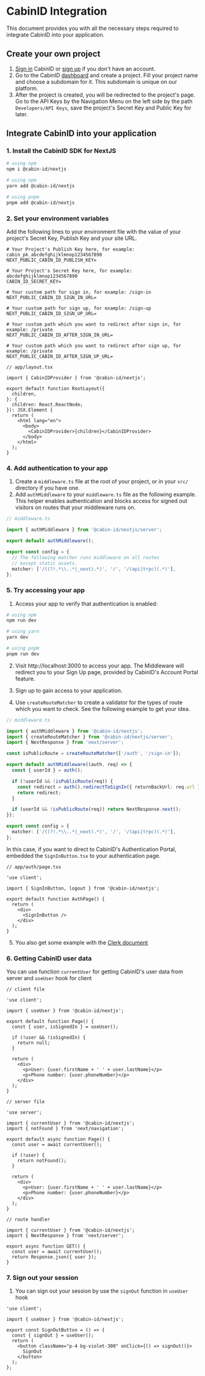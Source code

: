 # CabinID Integration

This document provides you with all the necessary steps required to integrate CabinID into your application.

## Create your own project

1. [Sign in](https://cabinid.dev/sign-in) CabinID or [sign up](https://cabinid.dev/sign-up) if you don't have an account.
2. Go to the CabinID [dashboard](https://cabinid.dev/project) and create a project. Fill your project name and choose a subdomain for it. This subdomain is unique on our platform.
3. After the project is created, you will be redirected to the project's page. Go to the API Keys by the Navigation Menu on the left side by the path `Developers/API Keys`, save the project's Secret Key and Public Key for later.

## Integrate CabinID into your application

### 1. Install the CabinID SDK for NextJS

```bash
# using npm
npm i @cabin-id/nextjs

# using npm
yarn add @cabin-id/nextjs

# using pnpm
pnpm add @cabin-id/nextjs
```

### 2. Set your environment variables

Add the following lines to your environment file with the value of your project's Secret Key, Publish Key and your site URL.

```dotenv
# Your Project's Publish Key here, for example: cabin_pk_abcdefghijklmnop1234567890
NEXT_PUBLIC_CABIN_ID_PUBLISH_KEY=

# Your Project's Secret Key here, for example: abcdefghijklmnop1234567890
CABIN_ID_SECRET_KEY=

# Your custom path for sign in, for example: /sign-in
NEXT_PUBLIC_CABIN_ID_SIGN_IN_URL=

# Your custom path for sign up, for example: /sign-up
NEXT_PUBLIC_CABIN_ID_SIGN_UP_URL=

# Your custom path which you want to redirect after sign in, for example: /private
NEXT_PUBLIC_CABIN_ID_AFTER_SIGN_IN_URL=

# Your custom path which you want to redirect after sign up, for example: /private
NEXT_PUBLIC_CABIN_ID_AFTER_SIGN_UP_URL=
```

```tsx
// app/layout.tsx

import { CabinIDProvider } from '@cabin-id/nextjs';

export default function RootLayout({
  children,
}: {
  children: React.ReactNode;
}): JSX.Element {
  return (
    <html lang="en">
      <body>
        <CabinIDProvider>{children}</CabinIDProvider>
      </body>
    </html>
  );
}
```

### 4. Add authentication to your app

1. Create a `middleware.ts` file at the root of your project, or in your `src/` directory if you have one.
2. Add `authMiddleware` to your `middleware.ts` file as the following example. This helper enables authentication and blocks access for signed out visitors on routes that your middleware runs on.

```ts
// middleware.ts

import { authMiddleware } from '@cabin-id/nextjs/server';

export default authMiddleware();

export const config = {
  // The following matcher runs middleware on all routes
  // except static assets.
  matcher: ['/((?!.*\\..*|_next).*)', '/', '/(api|trpc)(.*)'],
};
```

### 5. Try accessing your app

1. Access your app to verify that authentication is enabled:

```bash
# using npm
npm run dev

# using yarn
yarn dev

# using pnpm
pnpm run dev
```

2. Visit http://localhost:3000 to access your app. The Middleware will redirect you to your Sign Up page, provided by CabinID's Account Portal feature.

3. Sign up to gain access to your application.

4. Use `createRouteMatcher` to create a validator for the types of route which you want to check. See the following example to get your idea.

```ts
// middleware.ts

import { authMiddleware } from '@cabin-id/nextjs';
import { createRouteMatcher } from '@cabin-id/nextjs/server';
import { NextResponse } from 'next/server';

const isPublicRoute = createRouteMatcher(['/auth', '/sign-in']);

export default authMiddleware((auth, req) => {
  const { userId } = auth();

  if (!userId && !isPublicRoute(req)) {
    const redirect = auth().redirectToSignIn({ returnBackUrl: req.url });
    return redirect;
  }

  if (userId && !isPublicRoute(req)) return NextResponse.next();
});

export const config = {
  matcher: ['/((?!.*\\..*|_next).*)', '/', '/(api|trpc)(.*)'],
};
```

In this case, if you want to direct to CabinID's Authentication Portal, embedded the `SignInButton.tsx` to your authentication page.

```tsx
// app/auth/page.tsx

'use client';

import { SignInButton, logout } from '@cabin-id/nextjs';

export default function AuthPage() {
  return (
    <div>
      <SignInButton />
    </div>
  );
}
```

5. You also get some example with the [Clerk document](https://clerk.com/docs/references/nextjs/clerk-middleware)

### 6. Getting CabinID user data

You can use function `currentUser` for getting CabinID's user data from server and `useUser` hook for client

```tsx
// client file

'use client';

import { useUser } from '@cabin-id/nextjs';

export default function Page() {
  const { user, isSignedIn } = useUser();

  if (!user && !isSignedIn) {
    return null;
  }

  return (
    <div>
      <p>User: {user.firstName + ' ' + user.lastName}</p>
      <p>Phone number: {user.phoneNumber}</p>
    </div>
  );
}
```

```tsx
// server file

'use server';

import { currentUser } from '@cabin-id/nextjs';
import { notFound } from 'next/navigation';

export default async function Page() {
  const user = await currentUser();

  if (!user) {
    return notFound();
  }

  return (
    <div>
      <p>User: {user.firstName + ' ' + user.lastName}</p>
      <p>Phone number: {user.phoneNumber}</p>
    </div>
  );
}
```

```tsx
// route handler

import { currentUser } from '@cabin-id/nextjs';
import { NextResponse } from 'next/server';

export async function GET() {
  const user = await currentUser();
  return Response.json({ user });
}
```

### 7. Sign out your session

1. You can sign out your session by use the `signOut` function in `useUser` hook

```tsx
'use client';

import { useUser } from '@cabin-id/nextjs';

export const SignOutButton = () => {
  const { signOut } = useUser();
  return (
    <button className="p-4 bg-violet-300" onClick={() => signOut()}>
      SignOut
    </button>
  );
};
```
